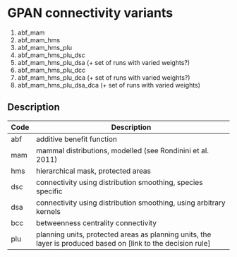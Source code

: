# GPAN connectivity variants

1. abf_mam
1. abf_mam_hms
1. abf_mam_hms_plu
1. abf_mam_hms_plu_dsc
1. abf_mam_hms_plu_dsa (+ set of runs with varied weights?)
1. abf_mam_hms_plu_dcc
1. abf_mam_hms_plu_dca (+ set of runs with varied weights?)
1. abf_mam_hms_plu_dsa_dca (+ set of runs with varied weights)

## Description

| Code | Description                                  |
|------|----------------------------------------------|
| abf | additive benefit function|
| mam | mammal distributions, modelled (see Rondinini et al. 2011)|
| hms | hierarchical mask, protected areas|
| dsc | connectivity using distribution smoothing, species specific|
| dsa | connectivity using distribution smoothing, using arbitrary kernels|
| bcc | betweenness centrality connectivity|
| plu | planning units, protected areas as planning units, the layer is produced based on [link to the decision rule] |
